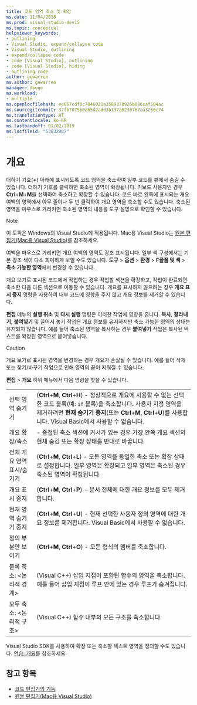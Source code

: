 ```yaml
---
title: 코드 영역 축소 및 확장
ms.date: 11/04/2016
ms.prod: visual-studio-dev15
ms.topic: conceptual
helpviewer_keywords:
- outlining
- Visual Studio, expand/collapse code
- Visual Studio, outlining
- expand/collapse code
- code [Visual Studio], outlining
- code [Visual Studio], hiding
- outlining code
author: gewarren
ms.author: gewarren
manager: douge
ms.workload:
- multiple
ms.openlocfilehash: ee657cdf0c7046021a3589378926b086caf504ac
ms.sourcegitcommit: 37fb7075b0a65d2add3b137a5230767aa3266c74
ms.translationtype: HT
ms.contentlocale: ko-KR
ms.lasthandoff: 01/02/2019
ms.locfileid: "53832887"
---
```

# <a name="outlining"></a>개요

더하기 기호(**+**) 아래에 표시되도록 코드 영역을 축소하여 일부 코드를 뷰에서 숨길 수 있습니다. 더하기 기호를 클릭하면 축소된 영역이 확장됩니다. 키보드 사용자인 경우 **Ctrl**+**M**+**M**을 선택하여 축소하고 확장할 수 있습니다. 코드 바로 왼쪽에 표시되는 개요 여백의 영역에서 아무 줄이나 두 번 클릭하여 개요 영역을 축소할 수도 있습니다. 축소된 영역을 마우스로 가리키면 축소된 영역의 내용을 도구 설명으로 확인할 수 있습니다.

> [!NOTE]
> 이 토픽은 Windows의 Visual Studio에 적용됩니다. Mac용 Visual Studio는 [원본 편집기(Mac용 Visual Studio)](/visualstudio/mac/source-editor)를 참조하세요.

여백을 마우스로 가리키면 개요 여백의 영역도 강조 표시됩니다. 일부 색 구성에서는 기본 강조 색이 다소 희미하게 보일 수도 있습니다. **도구** > **옵션** > **환경** > **F글꼴 및 색** > **축소 가능한 영역**에서 변경할 수 있습니다.

개요 보기로 표시된 코드에서 작업하는 경우 작업할 섹션을 확장하고, 작업이 완료되면 축소한 다음 다른 섹션으로 이동할 수 있습니다. 개요를 표시하지 않으려는 경우 **개요 표시 중지** 명령을 사용하여 내부 코드에 영향을 주지 않고 개요 정보를 제거할 수 있습니다.

**편집** 메뉴의 **실행 취소** 및 **다시 실행** 명령은 이러한 작업에 영향을 줍니다. **복사**, **잘라내기**, **붙여넣기** 및 끌어서 놓기 작업은 개요 정보를 유지하지만 축소 가능한 영역의 상태는 유지되지 않습니다. 예를 들어 축소된 영역을 복사하는 경우 **붙여넣기** 작업은 복사된 텍스트를 확장된 영역으로 붙여넣습니다.

> [!CAUTION]
> 개요 보기로 표시된 영역을 변경하는 경우 개요가 손실될 수 있습니다. 예를 들어 삭제 또는 찾기/바꾸기 작업으로 인해 영역의 끝이 지워질 수 있습니다.

**편집** > **개요** 하위 메뉴에서 다음 명령을 찾을 수 있습니다.

|||
|-|-|
|선택 영역 숨기기|(**Ctrl**+**M**, **Ctrl**+**H**) - 정상적으로 개요에 사용할 수 없는 선택한 코드 블록(예: `if` 블록)을 축소합니다. 사용자 지정 영역을 제거하려면 **현재 숨기기 중지**(또는 **Ctrl**+**M**, **Ctrl**+**U**)를 사용합니다. Visual Basic에서 사용할 수 없습니다.|
|개요 확장/축소|- 중첩된 축소 섹션에 커서가 있는 경우 가장 안쪽 개요 섹션의 현재 숨김 또는 확장 상태를 반대로 바꿉니다.|
|전체 개요 영역 표시/숨기기|(**Ctrl**+**M**, **Ctrl**+**L**) - 모든 영역을 동일한 축소 또는 확장 상태로 설정합니다. 일부 영역은 확장되고 일부 영역은 축소된 경우 축소된 영역이 확장됩니다.|
|개요 표시 중지|(**Ctrl**+**M**, **Ctrl**+**P**) - 문서 전체에 대한 개요 정보를 모두 제거합니다.|
|현재 영역 숨기기 중지|(**Ctrl**+**M**, **Ctrl**+**U**) - 현재 선택한 사용자 정의 영역에 대한 개요 정보를 제거합니다. Visual Basic에서 사용할 수 없습니다.|
|정의 부분만 보이기|(**Ctrl**+**M**, **Ctrl**+**O**) - 모든 형식의 멤버를 축소합니다.|
|블록 축소: \<논리적 경계>|(Visual C++) 삽입 지점이 포함된 함수의 영역을 축소합니다. 예를 들어 삽입 지점이 루프 안에 있는 경우 루프가 숨겨집니다.|
|모두 축소: \<논리적 구조>|(Visual C++) 함수 내부의 모든 구조를 축소합니다.|

Visual Studio SDK를 사용하여 확장 또는 축소할 텍스트 영역을 정의할 수도 있습니다. [연습: 개요](../extensibility/walkthrough-outlining.md)를 참조하세요.

## <a name="see-also"></a>참고 항목

- [코드 편집기의 기능](../ide/writing-code-in-the-code-and-text-editor.md)
- [원본 편집기(Mac용 Visual Studio)](/visualstudio/mac/source-editor)